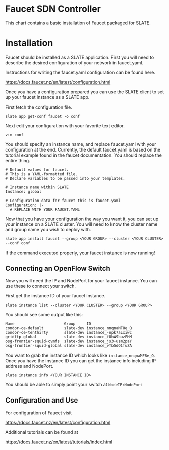 # Faucet SDN Controller

This chart contains a basic installation of Faucet packaged for SLATE.

# Installation

Faucet should be installed as a SLATE application. First you will need to describe the desired configuration of your network in faucet.yaml. 

Instructions for writing the faucet.yaml configuration can be found here.

https://docs.faucet.nz/en/latest/configuration.html

Once you have a configuration prepared you can use the SLATE client to set up your faucet instance as a SLATE app.

First fetch the configuration file.

`slate app get-conf faucet -o conf`

Next edit your configuration with your favorite text editor.

`vim conf`

You should specify an instance name, and replace faucet.yaml with your configuration at the end. Currently, the default faucet.yaml is based on the tutorial example found in the faucet documentation. You should replace the entire thing.

```
# Default values for faucet.
# This is a YAML-formatted file.
# Declare variables to be passed into your templates.

# Instance name within SLATE
Instance: global

# Configuration data for faucet this is faucet.yaml
Configuration: |-
  # REPLACE WITH YOUR FAUCET.YAML
```

Now that you have your configuration the way you want it, you can set up your instance on a SLATE cluster. You will need to know the cluster name and group name you wish to deploy with.

`slate app install faucet --group <YOUR GROUP> --cluster <YOUR CLUSTER> --conf conf`

If the command executed properly, your faucet instance is now running!

## Connecting an OpenFlow Switch

Now you will need the IP and NodePort for your faucet instance. You can use these to connect your switch. 

First get the instance ID of your faucet instance.

`slate instance list --cluster <YOUR CLUSTER> --group <YOUR GROUP>`

You should see some output like this:

```
Name                      Group     ID
condor-ce-default         slate-dev instance_nnqnaMF8e_Q
condor-ce-tenthirty       slate-dev instance_-npk7aLxiwc
gridftp-global            slate-dev instance_fUhW9buzFHM
osg-frontier-squid-cvmfs  slate-dev instance_js3-usm2paY
osg-frontier-squid-global slate-dev instance_vTb5dO1fuZA
```

You want to grab the instance ID which looks like `instance_nnqnaMF8e_Q`. Once you have the instance ID you can get the instance info including IP address and NodePort.

`slate instance info <YOUR INSTANCE ID>`

You should be able to simply point your switch at `NodeIP:NodePort`

## Configuration and Use

For configuration of Faucet visit

https://docs.faucet.nz/en/latest/configuration.html

Additional tutorials can be found at

https://docs.faucet.nz/en/latest/tutorials/index.html
